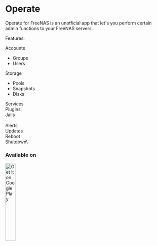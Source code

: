 # Operate
Operate for FreeNAS is an unofficial app that let's you perform certain admin functions to your FreeNAS servers.

Features:

Accounts
- Groups
- Users

Storage
 - Pools
 - Snapshots
 - Disks

Services\
Plugins\
Jails\
\
Alerts\
Updates\
Reboot\
Shutdown\

### Available on

<a href='https://play.google.com/store/apps/details?id=com.allensandiego.operateforfreenas'><img width="25%" height="25%" alt='Get it on Google Play' src='https://play.google.com/intl/en_us/badges/images/generic/en_badge_web_generic.png'/></a>
